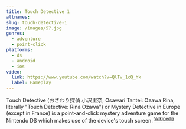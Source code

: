 ```yaml
---
title: Touch Detective 1
altnames:
slug: touch-detective-1
image: /images/57.jpg
genres:
  - adventure
  - point-click
platforms:
  - ds
  - android
  - ios
video:
  link: https://www.youtube.com/watch?v=QlTv_1cQ_hk
  label: Gameplay
---
```


Touch Detective (おさわり探偵 小沢里奈, Osawari Tantei: Ozawa Rina, literally "Touch Detective: Rina Ozawa") or Mystery Detective in Europe (except in France) is a point-and-click mystery adventure game for the Nintendo DS which makes use of the device's touch screen. <sup>[Wikipedia](https://en.wikipedia.org/wiki/Touch_Detective)</sup>
